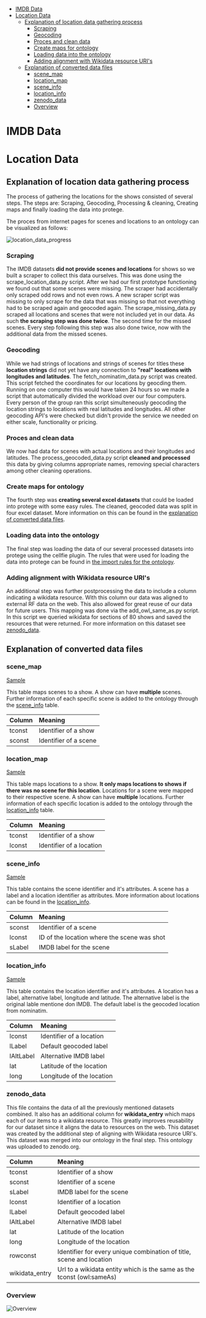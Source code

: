 - [IMDB Data](#imdb-data)
- [Location Data](#location-data)
  - [Explanation of location data gathering process](#explanation-of-location-data-gathering-process)
    - [Scraping](#scraping)
    - [Geocoding](#geocoding)
    - [Proces and clean data](#proces-and-clean-data)
    - [Create maps for ontology](#create-maps-for-ontology)
    - [Loading data into the ontology](#loading-data-into-the-ontology)
    - [Adding alignment with Wikidata resource URI's](#adding-alignment-with-wikidata-resource-uris)
  - [Explanation of converted data files](#explanation-of-converted-data-files)
    - [scene_map](#scene_map)
    - [location_map](#location_map)
    - [scene_info](#scene_info)
    - [location_info](#location_info)
    - [zenodo_data](#zenodo_data)
    - [Overview](#overview)

# IMDB Data

# Location Data

## Explanation of location data gathering process

The process of gathering the locations for the shows consisted of several steps. The steps are: Scraping, Geocoding, Processing & cleaning, Creating maps and finally loading the data into protege.

The proces from internet pages for scenes and locations to an ontology can be visualized as follows:

![location_data_progress](location_data/images/location_data_process.png)

### Scraping

The IMDB datasets **did not provide scenes and locations** for shows so we built a scraper to collect this data ourselves. This was done using the scrape_location_data.py script. After we had our first prototype functioning we found out that some scenes were missing. The scraper had accidentally only scraped odd rows and not even rows. A new scraper script was missing to only scrape for the data that was missing so that not everything had to be scraped again and geocoded again. The scrape_missing_data.py scraped all locations and scenes that were not included yet in our data. As such **the scraping step was done twice**. The second time for the missed scenes. Every step following this step was also done twice, now with the additional data from the missed scenes.

### Geocoding

While we had strings of locations and strings of scenes for titles these **location strings** did not yet have any connection to **"real" locations with longitudes and latitudes**. The fetch_nominatim_data.py script was created. This script fetched the coordinates for our locations by geocding them. Running on one computer this would have taken 24 hours so we made a script that automatically divided the workload over our four computers. Every person of the group ran this script simulteneously geocoding the location strings to locations with real latitudes and longitudes. All other geocoding API's were checked but didn't provide the service we needed on either scale, functionality or pricing.

### Proces and clean data

We now had data for scenes with actual locations and their longitudes and latitudes. The process_geocoded_data.py script **cleaned and processed** this data by giving columns appropriate names, removing special characters among other cleaning operations.

### Create maps for ontology

The fourth step was **creating several excel datasets** that could be loaded into protege with some easy rules. The cleaned, geocoded data was split in four excel dataset. More information on this can be found in the [explanation of converted data files](#explanation-of-converted-data-files).

### Loading data into the ontology

The final step was loading the data of our several processed datasets into protege using the cellfie plugin. The rules that were used for loading the data into protege can be found in [the import rules for the ontology](../ontology/import_rules/actor_map.json).

### Adding alignment with Wikidata resource URI's

An additional step was further postprocessing the data to include a column indicating a wikidata resource. With this column our data was aligned to external RF data on the web. This also allowed for great reuse of our data for future users. This mapping was done via the add_owl_same_as.py script. In this script we queried wikidata for sections of 80 shows and saved the resources that were returned. For more information on this dataset see [zenodo_data](##zenodo_data).

## Explanation of converted data files

### scene_map

[Sample](converted_data/samples/scene_map_sample.csv)

This table maps scenes to a show. A show can have **multiple** scenes. Further information of each specific scene is added to the ontology through the [scene_info](#scene_info) table.

| Column | Meaning               |
| :----- | :-------------------- |
| tconst | Identifier of a show  |
| sconst | Identifier of a scene |

### location_map

[Sample](converted_data/samples/location_map_sample.csv)

This table maps locations to a show. **It only maps locations to shows if there was no scene for this location**. Locations for a scene were mapped to their respective scene. A show can have **multiple** locations. Further information of each specific location is added to the ontology through the [location_info](#location_info) table.

| Column | Meaning                  |
| :----- | :----------------------- |
| tconst | Identifier of a show     |
| lconst | Identifier of a location |

### scene_info

[Sample](converted_data/samples/scene_info_sample.csv)

This table contains the scene identifier and it's attributes. A scene has a label and a location identifier as attributes. More information about locations can be found in the [location_info](#location_info).

| Column | Meaning                                     |
| :----- | :------------------------------------------ |
| sconst | Identifier of a scene                       |
| lconst | ID of the location where the scene was shot |
| sLabel | IMDB label for the scene                    |

### location_info

[Sample](converted_data/samples/location_info_sample.csv)

This table contains the location identifier and it's attributes. A location has a label, alternative label, longitude and latitude. The alternative label is the original lable mentione don IMDB. The default label is the geocoded location from nominatim.

| Column    | Meaning                   |
| :-------- | :------------------------ |
| lconst    | Identifier of a location  |
| lLabel    | Default geocoded label    |
| lAltLabel | Alternative IMDB label    |
| lat       | Latitude of the location  |
| long      | Longitude of the location |

### zenodo_data

This file contains the data of all the previously mentioned datasets combined. It also has an additional column for **wikidata_entry** which maps each of our items to a wikidata resource. This greatly improves reusability for our dataset since it aligns the data to resources on the web. This dataset was created by the additional step of aligning with Wikidata resource URI's. This dataset was merged into our ontology in the final step. This ontology was uploaded to zenodo.org.

| Column         | Meaning                                                               |
| :------------- | :-------------------------------------------------------------------- |
| tconst         | Identifier of a show                                                  |
| sconst         | Identifier of a scene                                                 |
| sLabel         | IMDB label for the scene                                              |
| lconst         | Identifier of a location                                              |
| lLabel         | Default geocoded label                                                |
| lAltLabel      | Alternative IMDB label                                                |
| lat            | Latitude of the location                                              |
| long           | Longitude of the location                                             |
| rowconst       | Identifier for every unique combination of title, scene and location  |
| wikidata_entry | Url to a wikidata entity which is the same as the tconst (owl:sameAs) |

### Overview

![Overview](imdb_data/converted_data/images/overview.png)
